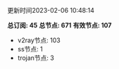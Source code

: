 更新时间2023-02-06 10:48:14

**总订阅: 45**
**总节点: 671**
**有效节点: 107**
- v2ray节点: 103
- ss节点: 1
- trojan节点: 3

